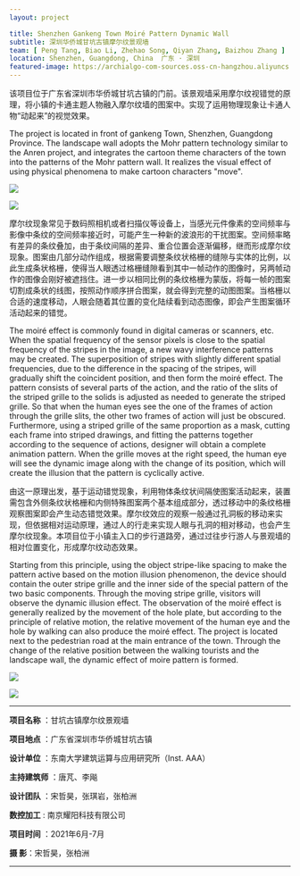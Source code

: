 ```yaml
---
layout: project

title: Shenzhen Gankeng Town Moiré Pattern Dynamic Wall
subtitle: 深圳华侨城甘坑古镇摩尔纹景观墙
team: [ Peng Tang, Biao Li, Zhehao Song, Qiyan Zhang, Baizhou Zhang ]
location: Shenzhen, Guangdong, China  广东 · 深圳
featured-image: https://archialgo-com-sources.oss-cn-hangzhou.aliyuncs.com/images/moerqiang-shenzhen5.jpg
---
```


该项目位于广东省深圳市华侨城甘坑古镇的门前。该景观墙采用摩尔纹视错觉的原理，将小镇的卡通主题人物融入摩尔纹墙的图案中。实现了运用物理现象让卡通人物“动起来”的视觉效果。

The project is located in front of gankeng Town, Shenzhen, Guangdong Province. The landscape wall adopts the Mohr
pattern technology similar to the Anren project, and integrates the cartoon theme characters of the town into the
patterns of the Mohr pattern wall. It realizes the visual effect of using physical phenomena to make cartoon
characters "move".

![](https://archialgo-com-sources.oss-cn-hangzhou.aliyuncs.com/images/moerqiang-shenzhen5.jpg)

![](https://archialgo-com-sources.oss-cn-hangzhou.aliyuncs.com/images/moerqiang-shenzhen1.jpg)

摩尔纹现象常见于数码照相机或者扫描仪等设备上，当感光元件像素的空间频率与影像中条纹的空间频率接近时，可能产生一种新的波浪形的干扰图案。空间频率略有差异的条纹叠加，由于条纹间隔的差异、重合位置会逐渐偏移，继而形成摩尔纹现象。图案由几部分动作组成，根据需要调整条纹状格栅的缝隙与实体的比例，以此生成条状格栅，使得当人眼透过格栅缝隙看到其中一帧动作的图像时，另两帧动作的图像会刚好被遮挡住。进一步以相同比例的条纹格栅为蒙版，将每一帧的图案切割成条状的线图，按照动作顺序拼合图案，就会得到完整的动图图案。当格栅以合适的速度移动，人眼会随着其位置的变化陆续看到动态图像，即会产生图案循环活动起来的错觉。

The moiré effect is commonly found in digital cameras or scanners, etc. When the spatial frequency of the sensor pixels
is close to the spatial frequency of the stripes in the image, a new wavy interference patterns may be created. The
superposition of stripes with slightly different spatial frequencies, due to the difference in the spacing of the
stripes, will gradually shift the coincident position, and then form the moiré effect. The pattern consists of several
parts of the action, and the ratio of the slits of the striped grille to the solids is adjusted as needed to generate
the striped grille. So that when the human eyes see the one of the frames of action through the grille slits, the other
two frames of action will just be obscured. Furthermore, using a striped grille of the same proportion as a mask,
cutting each frame into striped drawings, and fitting the patterns together according to the sequence of actions,
designer will obtain a complete animation pattern. When the grille moves at the right speed, the human eye will see the
dynamic image along with the change of its position, which will create the illusion that the pattern is cyclically
active.

由这一原理出发，基于运动错觉现象，利用物体条纹状间隔使图案活动起来，装置需包含外侧条纹状格栅和内侧特殊图案两个基本组成部分，透过移动中的条纹格栅观察图案即会产生动态错觉效果。摩尔纹效应的观察一般通过孔洞板的移动来实现，但依据相对运动原理，通过人的行走来实现人眼与孔洞的相对移动，也会产生摩尔纹现象。本项目位于小镇主入口的步行道路旁，通过过往步行游人与景观墙的相对位置变化，形成摩尔纹动态效果。

Starting from this principle, using the object stripe-like spacing to make the pattern active based on the motion
illusion phenomenon, the device should contain the outer stripe grille and the inner side of the special pattern of the
two basic components. Through the moving stripe grille, visitors will observe the dynamic illusion effect. The
observation of the moiré effect is generally realized by the movement of the hole plate, but according to the principle
of relative motion, the relative movement of the human eye and the hole by walking can also produce the moiré effect.
The project is located next to the pedestrian road at the main entrance of the town. Through the change of the relative
position between the walking tourists and the landscape wall, the dynamic effect of moire pattern is formed.

![](https://archialgo-com-sources.oss-cn-hangzhou.aliyuncs.com/images/moerqiang-shenzhen4.jpg)

![](https://archialgo-com-sources.oss-cn-hangzhou.aliyuncs.com/images/moerqiang-shenzhen6.jpg)

---

**项目名称** ：甘坑古镇摩尔纹景观墙

**项目地点** ：广东省深圳市华侨城甘坑古镇

**设计单位** ：东南大学建筑运算与应用研究所（Inst. AAA）

**主持建筑师** ：唐芃、李飚

**设计团队** ：宋哲昊，张琪岩，张柏洲

**数控加工** : 南京耀阳科技有限公司

**项目时间** ：2021年6月-7月

**摄 影**：宋哲昊，张柏洲

---